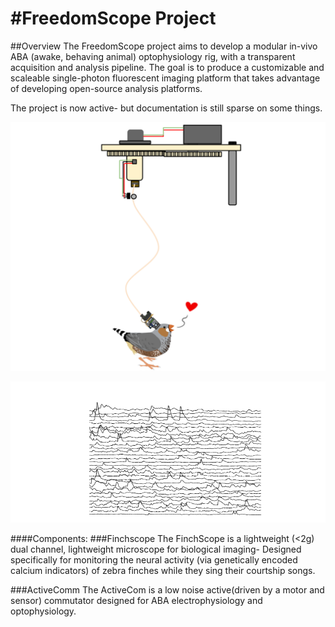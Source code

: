 #FreedomScope Project
============

##Overview
The FreedomScope project aims to develop a modular in-vivo ABA (awake, behaving animal) optophysiology rig, with a transparent acquisition and analysis pipeline. The goal is to produce a customizable and scaleable single-photon fluorescent imaging platform that takes advantage of developing open-source analysis platforms.

The project is now active- but documentation is still sparse on some things.

![ScreenShot](ACS3.png)

![ScreenShot](TRACES.png)



####Components:
###Finchscope
The FinchScope is a lightweight (<2g) dual channel, lightweight microscope for biological imaging- Designed specifically for monitoring the neural activity (via genetically encoded calcium indicators) of zebra finches while they sing their courtship songs.

###ActiveComm
The ActiveCom is a low noise active(driven by a motor and sensor) commutator designed for ABA electrophysiology and optophysiology.
